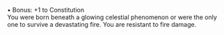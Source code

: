• Bonus: +1 to Constitution  
You were born beneath a glowing celestial phenomenon or were the only one to survive a devastating fire. You are resistant to fire damage.